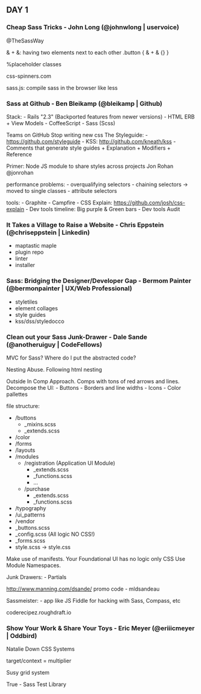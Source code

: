 DAY 1
---------

### Cheap Sass Tricks - John Long (@johnwlong | uservoice)

@TheSassWay

& + &: having two elements next to each other
.button {
	& + & {}
}

%placeholder classes

css-spinners.com

sass.js: compile sass in the browser like less

### Sass at Github - Ben Bleikamp (@bleikamp | Github)

Stack:
	- Rails "2.3" (Backported features from newer versions)
	- HTML ERB + View Models
	- CoffeeScript
	- Sass (Scss)

Teams on GitHub
Stop writing new css
The Styleguide: 
	- https://github.com/styleguide
	- KSS: http://github.com/kneath/kss
	- Comments that generate style guides
		+ Explanation
		+ Modifiers
		+ Reference

Primer: Node JS module to share styles across projects
Jon Rohan @jonrohan

performance problems:
	- overqualifying selectors
	- chaining selectors -> moved to single classes
	- attribute selectors

tools:
	- Graphite
	- Campfire
	- CSS Explain: https://github.com/josh/css-explain
	- Dev tools timeline: Big purple & Green bars
	- Dev tools Audit

### It Takes a Village to Raise a Website - Chris Eppstein (@chriseppstein | Linkedin)

- maptastic maple
- plugin repo
- linter
- installer

### Sass: Bridging the Designer/Developer Gap - Bermom Painter (@bermonpainter | UX/Web Professional)

- styletiles
- element collages
- style guides
- kss/dss/styledocco

### Clean out your Sass Junk-Drawer - Dale Sande (@anotheruiguy | CodeFellows)

MVC for Sass?
Where do I put the abstracted code?

Nesting Abuse. Following html nesting

Outside In Comp Approach. Comps with tons of red arrows and lines.
Decompose the UI:
	- Buttons
	- Borders and line widths
	- Icons
	- Color pallettes 

file structure:
- /buttons
	+ _mixins.scss
	+ _extends.scss
- /color
- /forms
- /layouts
- /modules
	+ /registration (Application UI Module)
		- _extends.scss
		- _functions.scss
		- ...
	+ /purchase
		- _extends.scss
		- _functions.scss
- /typography
- /ui_patterns
- /vendor
- _buttons.scss
- _config.scss (All logic NO CSS!)
- _forms.scss
- style.scss -> style.css

Make use of manifests.
Your Foundational UI has no logic only CSS
Use Module Namespaces.

Junk Drawers:
	- Partials

http://www.manning.com/dsande/
promo code - mldsandeau

Sassmeister:
	- app like JS Fiddle for hacking with Sass, Compass, etc

coderecipez.roughdraft.io

### Show Your Work & Share Your Toys - Eric Meyer (@eriiicmeyer | Oddbird)

Natalie Down CSS Systems

target/context = multiplier

Susy grid system

True - Sass Test Library
